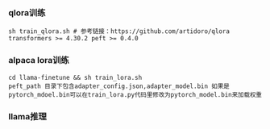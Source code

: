 ### qlora训练
    sh train_qlora.sh # 参考链接：https://github.com/artidoro/qlora 
    transformers >= 4.30.2 peft >= 0.4.0
### alpaca lora训练
    cd llama-finetune && sh train_lora.sh
    peft_path 目录下包含adapter_config.json,adapter_model.bin 如果是pytorch_mdoel.bin可以在train_lora.py代码里修改为pytorch_model.bin来加载权重
### llama推理
    

